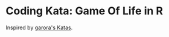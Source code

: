 # Coding Kata: Game Of Life in R

Inspired by [garora's Katas](https://github.com/garora/TDD-Katas).
